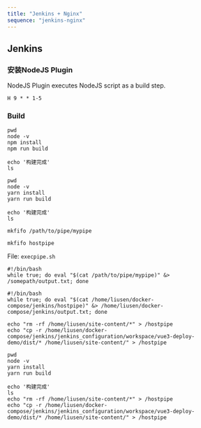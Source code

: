```yaml
---
title: "Jenkins + Nginx"
sequence: "jenkins-nginx"
---
```


## Jenkins

### 安装NodeJS Plugin 

NodeJS Plugin executes NodeJS script as a build step.

```text
H 9 * * 1-5
```

### Build

```text
pwd
node -v
npm install
npm run build

echo '构建完成'
ls
```

```text
pwd
node -v
yarn install
yarn run build

echo '构建完成'
ls
```

```text
mkfifo /path/to/pipe/mypipe
```

```text
mkfifo hostpipe
```

File: `execpipe.sh`

```text
#!/bin/bash
while true; do eval "$(cat /path/to/pipe/mypipe)" &> /somepath/output.txt; done
```

```text
#!/bin/bash
while true; do eval "$(cat /home/liusen/docker-compose/jenkins/hostpipe)" &> /home/liusen/docker-compose/jenkins/output.txt; done
```

```text
echo "rm -rf /home/liusen/site-content/*" > /hostpipe
echo "cp -r /home/liusen/docker-compose/jenkins/jenkins_configuration/workspace/vue3-deploy-demo/dist/* /home/liusen/site-content/" > /hostpipe
```

```text
pwd
node -v
yarn install
yarn run build

echo '构建完成'
ls
echo "rm -rf /home/liusen/site-content/*" > /hostpipe
echo "cp -r /home/liusen/docker-compose/jenkins/jenkins_configuration/workspace/vue3-deploy-demo/dist/* /home/liusen/site-content/" > /hostpipe
```
